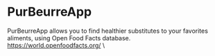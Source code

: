# PurBeurreApp
PurBeurreApp allows you to find healthier substitutes to your favorites aliments, using Open Food Facts database. https://world.openfoodfacts.org/ \